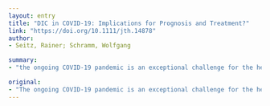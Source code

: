 ```yaml
---
layout: entry
title: "DIC in COVID-19: Implications for Prognosis and Treatment?"
link: "https://doi.org/10.1111/jth.14878"
author:
- Seitz, Rainer; Schramm, Wolfgang

summary:
- "the ongoing COVID-19 pandemic is an exceptional challenge for the health systems throughout the world. So far, no causative therapy nor protective vaccines are available. In several countries, the capacities for intensive care and support in case of acute respiratory distress syndrome (ARDS) are overstretched. useful prognostic parameters and targeted supportive treatment are urgently needed. Currently, no vaccines or vaccines have been available in the pandesia."

original:
- "The ongoing COVID-19 pandemic is an exceptional challenge for the health systems throughout the world. So far, no causative therapy nor protective vaccines are available. In several countries, the capacities for intensive care and for support in case of acute respiratory distress syndrome (ARDS) are overstretched, and the mortality is considerable. In this situation, useful prognostic parameters and targeted supportive treatment are urgently needed."
---
```


